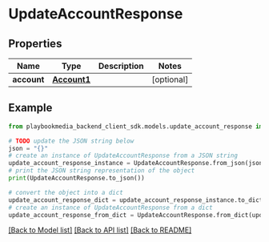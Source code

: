 # UpdateAccountResponse


## Properties

Name | Type | Description | Notes
------------ | ------------- | ------------- | -------------
**account** | [**Account1**](Account1.md) |  | [optional] 

## Example

```python
from playbookmedia_backend_client_sdk.models.update_account_response import UpdateAccountResponse

# TODO update the JSON string below
json = "{}"
# create an instance of UpdateAccountResponse from a JSON string
update_account_response_instance = UpdateAccountResponse.from_json(json)
# print the JSON string representation of the object
print(UpdateAccountResponse.to_json())

# convert the object into a dict
update_account_response_dict = update_account_response_instance.to_dict()
# create an instance of UpdateAccountResponse from a dict
update_account_response_from_dict = UpdateAccountResponse.from_dict(update_account_response_dict)
```
[[Back to Model list]](../README.md#documentation-for-models) [[Back to API list]](../README.md#documentation-for-api-endpoints) [[Back to README]](../README.md)


